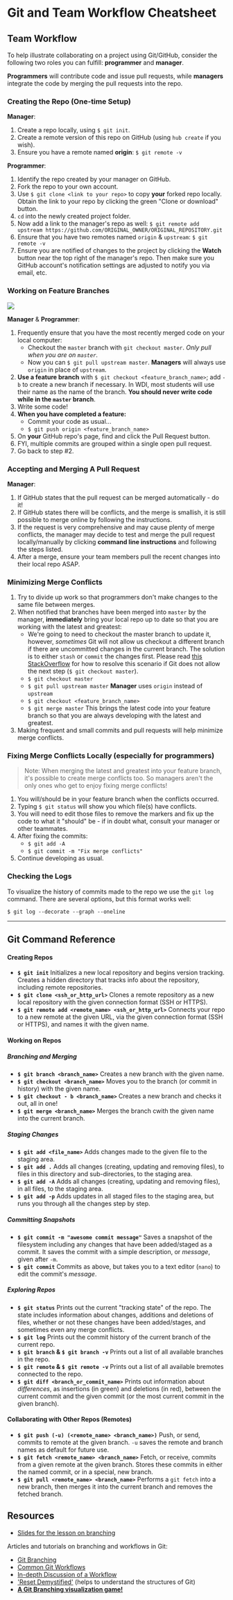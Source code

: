 # Git and Team Workflow Cheatsheet

## Team Workflow

To help illustrate collaborating on a project using Git/GitHub, consider the following two roles you can fulfill: **programmer** and **manager**.

**Programmers** will contribute code and issue pull requests, while **managers** integrate the code by merging the pull requests into the repo.

### Creating the Repo (One-time Setup)

**Manager**:

1. Create a repo locally, using `$ git init`.
2. Create a remote version of this repo on GitHub (using `hub create` if
   you wish).
3. Ensure you have a remote named **origin**: `$ git remote -v`

**Programmer**:

1. Identify the repo created by your manager on GitHub.
2. Fork the repo to your own account.
3. Use `$ git clone <link to your repo>` to copy **your** forked repo locally. Obtain the link to your repo by clicking the green "Clone or download" button.
4. `cd` into the newly created project folder.
5. Now add a link to the manager's repo as well: `$ git remote add upstream https://github.com/ORIGINAL_OWNER/ORIGINAL_REPOSITORY.git`
6. Ensure that you have two remotes named `origin` & `upstream`: `$ git remote -v`
7. Ensure you are notified of changes to the project by clicking the **Watch** button near the top right of the manager's repo.  Then make sure you GitHub account's notification settings are adjusted to notify you via email, etc.

### Working on Feature Branches

<img src="https://i.imgur.com/B5CZSuT.png">

**Manager** & **Programmer**:

1. Frequently ensure that you have the most recently merged code on your local computer:
	- Checkout the `master` branch with `git checkout master`. *Only
   pull when you are on `master`.*
	- Now you can `$ git pull upstream master`. **Managers** will always use `origin` in place of `upstream`.
2. **Use a feature branch** with `$ git checkout <feature_branch_name>`;
   add `-b` to create a new branch if necessary. In WDI, most students will use their name as the name of the branch. **You should never write code while in the `master` branch**.
3. Write some code!
4. **When you have completed a feature:**
	- Commit your code as usual...
   	- `$ git push origin <feature_branch_name>`
5. On **your** GitHub repo's page, find and click the Pull Request button.
6. FYI, multiple commits are grouped within a single open pull request.
7. Go back to step #2.

### Accepting and Merging A Pull Request

**Manager**:

1. If GitHub states that the pull request can be merged automatically - do it!
2. If GitHub states there will be conflicts, and the merge is smallish, it is still possible to merge online by following the instructions.
3. If the request is very comprehensive and may cause plenty of merge conflicts, the manager may decide to test and merge the pull request locally/manually by clicking **command line instructions** and following the steps listed.
4. After a merge, ensure your team members pull the recent changes into their local repo ASAP.

### Minimizing Merge Conflicts

1. Try to divide up work so that programmers don't make changes to the same file between merges. 
2. When notified that branches have been merged into `master` by the manager, **immediately** bring your local repo up to date so that you are working with the latest and greatest:
	- We're going to need to checkout the master branch to update it, however, _sometimes_ Git will not allow us checkout a different branch if there are uncommitted changes in the current branch.  The solution is to either `stash` or `commit` the changes first. Please read [this StackOverflow](https://stackoverflow.com/questions/22053757/checkout-another-branch-when-there-are-uncommitted-changes-on-the-current-branch) for how to resolve this scenario if Git does not allow the next step (`$ git checkout master`).
	- `$ git checkout master`
	- `$ git pull upstream master` **Manager** uses `origin` instead of `upstream`
	- `$ git checkout <feature_branch_name>`
	- `$ git merge master` This brings the latest code into your feature branch so that you are always developing with the latest and greatest.
3. Making frequent and small commits and pull requests will help minimize merge conflicts.

### Fixing Merge Conflicts Locally (especially for programmers)

>Note: When merging the latest and greatest into your feature branch, it's possible to create merge conflicts too. So managers aren't the only ones who get to enjoy fixing merge conflicts!

1. You will/should be in your feature branch when the conflicts occurred.
2. Typing `$ git status` will show you which file(s) have conflicts.
3. You will need to edit those files to remove the markers and fix up the code to what it "should" be - if in doubt what, consult your manager or other teammates.
4. After fixing the commits:
	- `$ git add -A`
	- `$ git commit -m "Fix merge conflicts"`
5. Continue developing as usual.

### Checking the Logs

To visualize the history of commits made to the repo we use the `git log` command. There are several options, but this format works well:

`$ git log --decorate --graph --oneline`

---

## Git Command Reference

#### Creating Repos

- **`$ git init`** Initializes a new local repository and begins version
  tracking. Creates a hidden directory that tracks info about the repository,
  including remote repositories.
- **`$ git clone <ssh_or_http_url>`** Clones a remote repository as a new local
  repository with the given connection format (SSH or HTTPS).
- **`$ git remote add <remote_name> <ssh_or_http_url>`** Connects your repo to
  a new remote at the given URL, via the given connection format
  (SSH or HTTPS), and names it with the given name.

#### Working on Repos

##### Branching and Merging

- **`$ git branch <branch_name>`** Creates a new branch with the given name.
- **`$ git checkout <branch_name>`** Moves you to the branch (or commit in
  history) with the given name.
- **`$ git checkout - b <branch_name>`** Creates a new branch and checks it
  out, all in one!
- **`$ git merge <branch_name>`** Merges the branch cwith the given name into
  the current branch.

##### Staging Changes

- **`$ git add <file_name>`** Adds changes made to the given file to 
  the staging area.
- **`$ git add .`** Adds all changes (creating, updating and removing files),
  to files in this directory and sub-directories, to the staging area.
- **`$ git add -A`** Adds all changes (creating, updating and removing files),
  in all files, to the staging area.
- **`$ git add -p`** Adds updates in all staged files to the staging area,
  but runs you through all the changes step by step.

##### Committing Snapshots

- **`$ git commit -m "awesome commit message"`** Saves a snapshot of the
  filesystem including any changes that have been added/staged as a commit.
  It saves the commit with a simple description, or *message*, given after
  `-m`.
- **`$ git commit`** Commits as above, but takes you to a text editor (`nano`)
  to edit the commit's *message*.

##### Exploring Repos

- **`$ git status`** Prints out the current "tracking state" of the repo. The
  state includes information about changes, additions and deletions of
  files, whether or not these changes have been added/stages, and sometimes
  even any merge conflicts.
- **`$ git log`** Prints out the commit history of the current branch of the
  current repo.
- **`$ git branch` & `$ git branch -v`** Prints out a list of all available
  branches in the repo.
- **`$ git remote` & `$ git remote -v`** Prints out a list of all available
  bremotes connected to the repo.
- **`$ git diff <branch_or_commit_name>`** Prints out information about
  *differences*, as insertions (in green) and deletions (in red), between
  the current commit and the given commit (or the most current commit in the
  given branch).

#### Collaborating with Other Repos (Remotes)

- **`$ git push (-u) (<remote_name> <branch_name>)`** Push, or send, commits to
  remote at the given branch. `-u` saves the remote and branch names as
  default for future use.
- **`$ git fetch <remote_name> <branch_name>`** Fetch, or receive, commits from
  a given remote at the given branch. Stores these commits in either the
  named commit, or in a special, new branch.
- **`$ git pull <remote_name> <branch_name>`** Performs a `git fetch` into a new
  branch, then merges it into the current branch and removes the fetched
  branch.

## Resources

- [Slides for the lesson on branching][branching-deck]

Articles and tutorials on branching and workflows in Git:

- [Git Branching][atlassian-branches]
- [Common Git Workflows][atlassian-workflows]
- [In-depth Discussion of a Workflow][in-depth-workflow]
- ['Reset Demystified'][git-scm-blog-reset] (helps to understand the structures of Git)
- **[A Git Branching visualization game!][git-viz-game]**

<!-- Links -->

[repo-image]: assets/git-workflow-1.png

[branching-deck]:         https://docs.google.com/presentation/d/1tE0D8F-TNNG36tjCN-H1hzhjAb2rWknGcohEESaPW08/edit#slide=id.p
[atlassian-branches]:     https://www.atlassian.com/git/tutorials/using-branches
[atlassian-workflows]:    https://www.atlassian.com/git/tutorials/comparing-workflows
[in-depth-workflow]:      http://nvie.com/posts/a-successful-git-branching-model
[git-scm-blog-reset]:     https://git-scm.com/blog/2011/07/11/reset.html
[git-viz-game]:           http://pcottle.github.io/learnGitBranching

[local-merge]: https://help.github.com/articles/checking-out-pull-requests-locally/#modifying-an-inactive-pull-request-locally
[pr]:          https://help.github.com/articles/creating-a-pull-request

